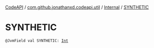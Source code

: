 [CodeAPI](../../index.md) / [com.github.jonathanxd.codeapi.util](../index.md) / [Internal](index.md) / [SYNTHETIC](.)

# SYNTHETIC

`@JvmField val SYNTHETIC: `[`Int`](https://kotlinlang.org/api/latest/jvm/stdlib/kotlin/-int/index.html)